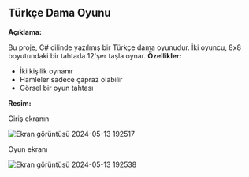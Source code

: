 ## Türkçe Dama Oyunu

**Açıklama:**

Bu proje, C# dilinde yazılmış bir Türkçe dama oyunudur. İki oyuncu, 8x8 boyutundaki bir tahtada 12'şer taşla oynar.
**Özellikler:**

* İki kişilik oynanır
* Hamleler sadece çapraz olabilir
* Görsel bir oyun tahtası



**Resim:**

Giriş ekranın 

![Ekran görüntüsü 2024-05-13 192517](https://github.com/umtismail/dama-oyunu/assets/157217252/b3594af7-d272-4782-abf9-d1440b0dce9c) 

Oyun ekranı

![Ekran görüntüsü 2024-05-13 192538](https://github.com/umtismail/dama-oyunu/assets/157217252/77f02532-cdf8-4f82-ad34-d9ef336aca19)
